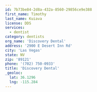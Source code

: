 ```yaml
---
id: 7b73be84-2d8a-432a-8560-29856ce9e388
first_name: Timothy
last_name: Kuiava
license: DDS
services:
  - dentist
category: dentists
org_name: 'Discovery Dental'
address: '2900 E Desert Inn Rd'
city: 'Las Vegas'
state: NV
zip: '89121'
phone: '(702) 750-0933'
title: 'Discovery Dental'
_geoloc:
  lat: 36.1296
  lng: -115.284
---
```

